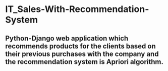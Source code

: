 # IT_Sales-With-Recommendation-System

## Python-Django web application which recommends products for the clients based on their previous purchases with the company and the recommendation system is Apriori algorithm.
